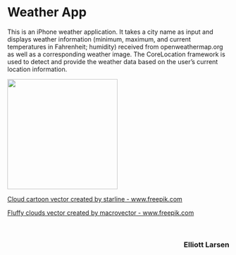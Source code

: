 # Weather App
This is an iPhone weather application.  It takes a city name as input and displays weather information (minimum, maximum, and current temperatures in Fahrenheit; humidity) received from openweathermap.org as well as a corresponding weather image.  The CoreLocation framework is used to detect and provide the weather data based on the user’s current location information.
<br>

<p>
<image src = "weather_app.gif" width = 250><br>
</p>

<p>
<a href="https://www.freepik.com/vectors/cloud-cartoon">Cloud cartoon vector created by starline - www.freepik.com</a>
</p>

<p>
<a href="https://www.freepik.com/vectors/fluffy-clouds">Fluffy clouds vector created by macrovector - www.freepik.com</a>
</p>

<br>
<h3 align= "right"> Elliott Larsen </h3>